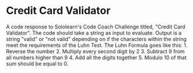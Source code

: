 # Credit Card Validator
A code response to Sololearn's Code Coach Challenge titled, "Credit Card Validator".
The code should take a string as input to evaluate. Output is a string "valid" or "not valid" depending on if the characters within the string meet the requirements
of the Luhn Test.  The Luhn Formula goes like this: 1. Reverse the number 2. Multiply every second digit by 2 3. Subtract 9 from all numbers higher than 9 4. Add all the digits together 5. Modulo 10 of that sum should be equal to 0.
